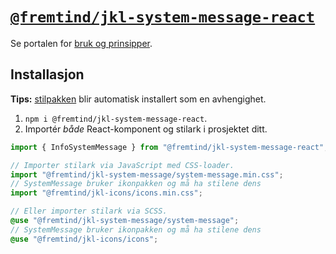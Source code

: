 # [`@fremtind/jkl-system-message-react`](https://jokul.fremtind.no/komponenter/systemmessage)

Se portalen for [bruk og prinsipper](https://jokul.fremtind.no/komponenter/systemmessage).

## Installasjon

**Tips:** [stilpakken](../system-message/) blir automatisk installert som en avhengighet.

1. `npm i @fremtind/jkl-system-message-react`.
2. Importér _både_ React-komponent og stilark i prosjektet ditt.

```js
import { InfoSystemMessage } from "@fremtind/jkl-system-message-react";

// Importer stilark via JavaScript med CSS-loader.
import "@fremtind/jkl-system-message/system-message.min.css";
// SystemMessage bruker ikonpakken og må ha stilene dens
import "@fremtind/jkl-icons/icons.min.css";
```

```scss
// Eller importer stilark via SCSS.
@use "@fremtind/jkl-system-message/system-message";
// SystemMessage bruker ikonpakken og må ha stilene dens
@use "@fremtind/jkl-icons/icons";
```

